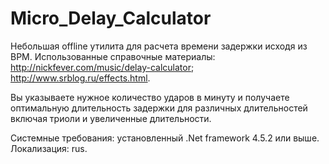 # Micro_Delay_Calculator
Небольшая offline утилита для расчета времени задержки исходя из BPM. Использованные справочные материалы:  
http://nickfever.com/music/delay-calculator; 
http://www.srblog.ru/effects.html.

Вы указываете нужное количество ударов в минуту и получаете оптимальную длительность задержки для различных длительностей включая триоли и увеличенные длительности.

Системные требования: установленный .Net framework 4.5.2 или выше.
Локализация: rus.
